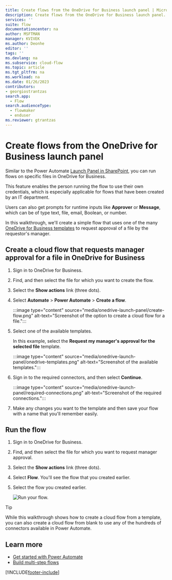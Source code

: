 ```yaml
---
title: Create flows from the OneDrive for Business launch panel | Microsoft Docs
description: Create flows from the OneDrive for Business launch panel.
services: ''
suite: flow
documentationcenter: na
author: MSFTMAN
manager: KVIVEK
ms.author: Deonhe
editor: ''
tags: ''
ms.devlang: na
ms.subservice: cloud-flow
ms.topic: article
ms.tgt_pltfrm: na
ms.workload: na
ms.date: 01/26/2023
contributors:
- georgiostrantzas
search.app: 
  - Flow
search.audienceType: 
  - flowmaker
  - enduser
ms.reviewer: gtrantzas
---
```



# Create flows from the OneDrive for Business launch panel


Similar to the Power Automate [Launch Panel in SharePoint](https://flow.microsoft.com/blog/introducing-flow-launch-panel-in-sharepoint-lists-and-libraries/), you can run flows on specific files in OneDrive for Business. 

This feature enables the person running the flow to use their own credentials, which is especially applicable for flows that have been created by an IT department. 

Users can also get prompts for runtime inputs like **Approver** or **Message**, which can be of type text, file, email, Boolean, or number.

In this walkthrough, we'll create a simple flow that uses one of the many [OneDrive for Business templates](https://flow.microsoft.com/search/?q=OneDrive) to request approval of a file by the requestor's manager.

## Create a cloud flow that requests manager approval for a file in OneDrive for Business

1. Sign in to OneDrive for Business.
1. Find, and then select the file for which you want to create the flow.
1. Select the **Show actions** link (three dots).
1. Select **Automate** > **Power Automate** > **Create a flow**.

    :::image type="content" source="media/onedrive-launch-panel/create-flow.png" alt-text="Screenshot of the option to create a cloud flow for a file.":::

1. Select one of the available templates.

    In this example, select the **Request my manager's approval for the selected file** template.

    :::image type="content" source="media/onedrive-launch-panel/onedrive-templates.png" alt-text="Screenshot of the available templates.":::

1. Sign in to the required connectors, and then select **Continue**.

    :::image type="content" source="media/onedrive-launch-panel/required-connections.png" alt-text="Screenshot of the required connections.":::

1. Make any changes you want to the template and then save your flow with a name that you'll remember easily.

## Run the flow

1. Sign in to OneDrive for Business.
1. Find, and then select the file for which you want to request manager approval.
1. Select the **Show actions** link (three dots).
1. Select **Flow**. You'll see the flow that you created earlier.
1. Select the flow you created earlier.

     ![Run your flow.](./media/onedrive-launch-panel/run-flow.png)


>[!TIP]
>While this walkthrough shows how to create a cloud flow from a template, you can also create a cloud flow from blank to use any of the hundreds of connectors available in Power Automate.

## Learn more

- [Get started with Power Automate](getting-started.md) 
- [Build multi-step flows](multi-step-logic-flow.md)


[!INCLUDE[footer-include](includes/footer-banner.md)]